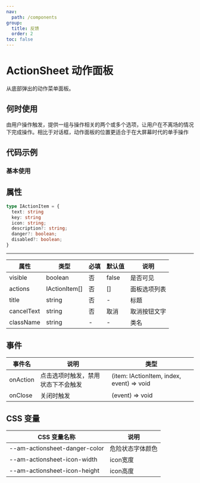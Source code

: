 ```yaml
---
nav:
  path: /components
group:
  title: 反馈
  order: 2
toc: false
---
```


# ActionSheet 动作面板
从底部弹出的动作菜单面板。
## 何时使用 
由用户操作触发，提供一组与操作相关的两个或多个选项，让用户在不离场的情况下完成操作。相比于对话框，动作面板的位置更适合于在大屏幕时代的单手操作
## 代码示例
### 基本使用
<code src='../../demo/pages/ActionSheet'></code>

## 属性 

```typescript
type IActionItem = {
  text: string
  key: string
  icon: string;
  description?: string;
  danger?: boolean;
  disabled?: boolean;
}
```
<hr />

| 属性 | 类型 | 必填 | 默认值 | 说明 |
| -----|-----|-----|-----|----- |
| visible | boolean | 否 | false | 是否可见 |
| actions | IActionItem[] | 否 | [] | 面板选项列表 |
| title | string | 否 | - | 标题 |
| cancelText | string | 否 | 取消 | 取消按钮文字 |
| className | string | - | - | 类名 |

## 事件 

| 事件名 | 说明 | 类型 |
| -----|-----|----- |
| onAction | 点击选项时触发，禁用状态下不会触发 | (item: IActionItem, index, event) => void |
| onClose | 关闭时触发| (event) => void |


## CSS 变量 

| CSS 变量名称 | 说明 |
| -----|----- |
| --am-actionsheet-danger-color | 危险状态字体颜色 |
| --am-actionsheet-icon-width | icon宽度 |
| --am-actionsheet-icon-height | icon高度 |

